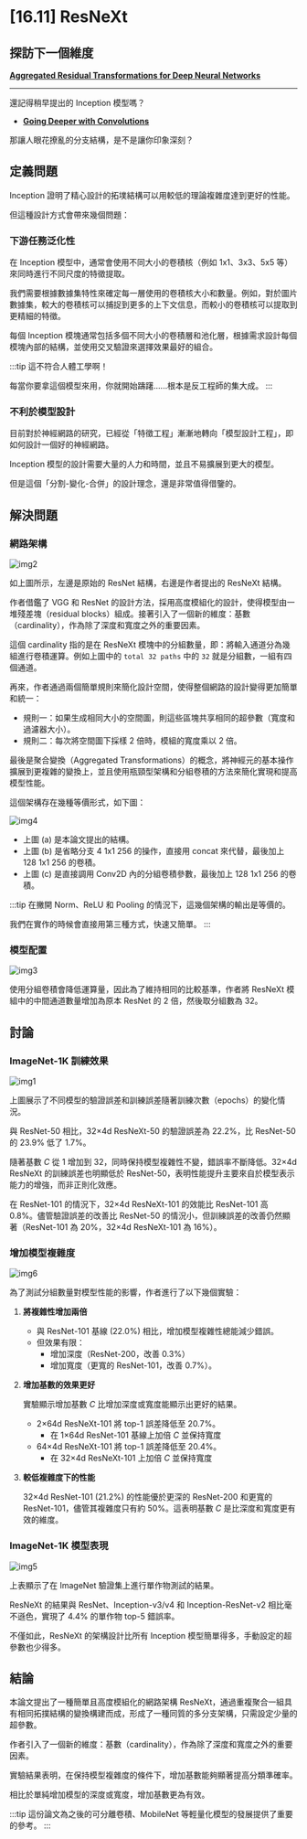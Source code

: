 # [16.11] ResNeXt

## 探訪下一個維度

[**Aggregated Residual Transformations for Deep Neural Networks**](https://arxiv.org/abs/1611.05431)

---

還記得稍早提出的 Inception 模型嗎？

- [**Going Deeper with Convolutions**](https://arxiv.org/abs/1409.4842)

那讓人眼花撩亂的分支結構，是不是讓你印象深刻？

## 定義問題

Inception 證明了精心設計的拓墣結構可以用較低的理論複雜度達到更好的性能。

但這種設計方式會帶來幾個問題：

### 下游任務泛化性

在 Inception 模型中，通常會使用不同大小的卷積核（例如 1x1、3x3、5x5 等）來同時進行不同尺度的特徵提取。

我們需要根據數據集特性來確定每一層使用的卷積核大小和數量。例如，對於圖片數據集，較大的卷積核可以捕捉到更多的上下文信息，而較小的卷積核可以提取到更精細的特徵。

每個 Inception 模塊通常包括多個不同大小的卷積層和池化層，根據需求設計每個模塊內部的結構，並使用交叉驗證來選擇效果最好的組合。

:::tip
這不符合人體工學啊！

每當你要拿這個模型來用，你就開始躊躇......根本是反工程師的集大成。
:::

### 不利於模型設計

目前對於神經網路的研究，已經從「特徵工程」漸漸地轉向「模型設計工程」，即如何設計一個好的神經網路。

Inception 模型的設計需要大量的人力和時間，並且不易擴展到更大的模型。

但是這個「分割-變化-合併」的設計理念，還是非常值得借鑒的。

## 解決問題

### 網路架構

![img2](./img/img2.jpg)

如上圖所示，左邊是原始的 ResNet 結構，右邊是作者提出的 ResNeXt 結構。

作者借鑑了 VGG 和 ResNet 的設計方法，採用高度模組化的設計，使得模型由一堆殘差塊（residual blocks）組成。接著引入了一個新的維度：基數（cardinality），作為除了深度和寬度之外的重要因素。

這個 cardinality 指的是在 ResNeXt 模塊中的分組數量，即：將輸入通道分為幾組進行卷積運算。例如上圖中的 `total 32 paths` 中的 `32` 就是分組數，一組有四個通道。

再來，作者通過兩個簡單規則來簡化設計空間，使得整個網路的設計變得更加簡單和統一：

- 規則一：如果生成相同大小的空間圖，則這些區塊共享相同的超參數（寬度和過濾器大小）。
- 規則二：每次將空間圖下採樣 2 倍時，模組的寬度乘以 2 倍。

最後是聚合變換（Aggregated Transformations）的概念，將神經元的基本操作擴展到更複雜的變換上，並且使用瓶頸型架構和分組卷積的方法來簡化實現和提高模型性能。

這個架構存在幾種等價形式，如下圖：

![img4](./img/img4.jpg)

- 上圖 (a) 是本論文提出的結構。
- 上圖 (b) 是省略分支 4 1x1 256 的操作，直接用 concat 來代替，最後加上 128 1x1 256 的卷積。
- 上圖 (c) 是直接調用 Conv2D 內的分組卷積參數，最後加上 128 1x1 256 的卷積。

:::tip
在撇開 Norm、ReLU 和 Pooling 的情況下，這幾個架構的輸出是等價的。

我們在實作的時候會直接用第三種方式，快速又簡單。
:::

### 模型配置

![img3](./img/img3.jpg)

使用分組卷積會降低運算量，因此為了維持相同的比較基準，作者將 ResNeXt 模組中的中間通道數量增加為原本 ResNet 的 2 倍，然後取分組數為 32。

## 討論

### ImageNet-1K 訓練效果

![img1](./img/img1.jpg)

上圖展示了不同模型的驗證誤差和訓練誤差隨著訓練次數（epochs）的變化情況。

與 ResNet-50 相比，32×4d ResNeXt-50 的驗證誤差為 22.2%，比 ResNet-50 的 23.9% 低了 1.7%。

隨著基數 $C$ 從 1 增加到 32，同時保持模型複雜性不變，錯誤率不斷降低。32×4d ResNeXt 的訓練誤差也明顯低於 ResNet-50，表明性能提升主要來自於模型表示能力的增強，而非正則化效應。

在 ResNet-101 的情況下，32×4d ResNeXt-101 的效能比 ResNet-101 高 0.8%。儘管驗證誤差的改善比 ResNet-50 的情況小，但訓練誤差的改善仍然顯著（ResNet-101 為 20%，32×4d ResNeXt-101 為 16%）。

### 增加模型複雜度

![img6](./img/img6.jpg)

為了測試分組數量對模型性能的影響，作者進行了以下幾個實驗：

1. **將複雜性增加兩倍**

   - 與 ResNet-101 基線 (22.0%) 相比，增加模型複雜性總能減少錯誤。
   - 但效果有限：
     - 增加深度（ResNet-200，改善 0.3%）
     - 增加寬度（更寬的 ResNet-101，改善 0.7%）。

2. **增加基數的效果更好**

   實驗顯示增加基數 $C$ 比增加深度或寬度能顯示出更好的結果。

   - 2×64d ResNeXt-101 將 top-1 誤差降低至 20.7%。
     - 在 1×64d ResNet-101 基線上加倍 $C$ 並保持寬度
   - 64×4d ResNeXt-101 將 top-1 誤差降低至 20.4%。
     - 在 32×4d ResNeXt-101 上加倍 $C$ 並保持寬度

3. **較低複雜度下的性能**

   32×4d ResNet-101 (21.2%) 的性能優於更深的 ResNet-200 和更寬的 ResNet-101，儘管其複雜度只有約 50%。這表明基數 $C$ 是比深度和寬度更有效的維度。

### ImageNet-1K 模型表現

![img5](./img/img5.jpg)

上表顯示了在 ImageNet 驗證集上進行單作物測試的結果。

ResNeXt 的結果與 ResNet、Inception-v3/v4 和 Inception-ResNet-v2 相比毫不遜色，實現了 4.4% 的單作物 top-5 錯誤率。

不僅如此，ResNeXt 的架構設計比所有 Inception 模型簡單得多，手動設定的超參數也少得多。

## 結論

本論文提出了一種簡單且高度模組化的網路架構 ResNeXt，通過重複聚合一組具有相同拓撲結構的變換構建而成，形成了一種同質的多分支架構，只需設定少量的超參數。

作者引入了一個新的維度：基數（cardinality），作為除了深度和寬度之外的重要因素。

實驗結果表明，在保持模型複雜度的條件下，增加基數能夠顯著提高分類準確率。

相比於單純增加模型的深度或寬度，增加基數更為有效。

:::tip
這份論文為之後的可分離卷積、MobileNet 等輕量化模型的發展提供了重要的參考。
:::
